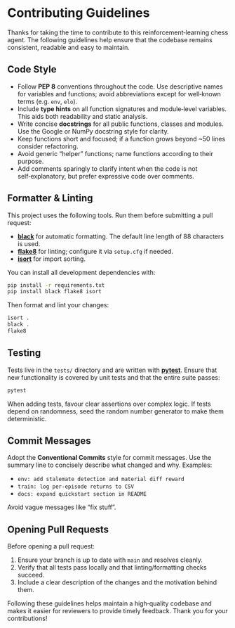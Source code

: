 # Contributing Guidelines

Thanks for taking the time to contribute to this reinforcement‑learning chess
agent.  The following guidelines help ensure that the codebase remains
consistent, readable and easy to maintain.

## Code Style

- Follow **PEP 8** conventions throughout the code.  Use descriptive names
  for variables and functions; avoid abbreviations except for well‑known
  terms (e.g. `env`, `elo`).
- Include **type hints** on all function signatures and module‑level
  variables.  This aids both readability and static analysis.
- Write concise **docstrings** for all public functions, classes and
  modules.  Use the Google or NumPy docstring style for clarity.
- Keep functions short and focused; if a function grows beyond ~50 lines
  consider refactoring.
- Avoid generic “helper” functions; name functions according to their
  purpose.
- Add comments sparingly to clarify intent when the code is not
  self‑explanatory, but prefer expressive code over comments.

## Formatter & Linting

This project uses the following tools.  Run them before submitting a pull
request:

- [**black**](https://black.readthedocs.io/) for automatic formatting.  The
  default line length of 88 characters is used.
- [**flake8**](https://flake8.pycqa.org/) for linting; configure it via
  `setup.cfg` if needed.
- [**isort**](https://pycqa.github.io/isort/) for import sorting.

You can install all development dependencies with:

```bash
pip install -r requirements.txt
pip install black flake8 isort
```

Then format and lint your changes:

```bash
isort .
black .
flake8
```

## Testing

Tests live in the `tests/` directory and are written with
[**pytest**](https://docs.pytest.org/).  Ensure that new functionality is
covered by unit tests and that the entire suite passes:

```bash
pytest
```

When adding tests, favour clear assertions over complex logic.  If tests
depend on randomness, seed the random number generator to make them
deterministic.

## Commit Messages

Adopt the **Conventional Commits** style for commit messages.  Use the
summary line to concisely describe what changed and why.  Examples:

- `env: add stalemate detection and material diff reward`
- `train: log per‑episode returns to CSV`
- `docs: expand quickstart section in README`

Avoid vague messages like “fix stuff”.

## Opening Pull Requests

Before opening a pull request:

1. Ensure your branch is up to date with `main` and resolves cleanly.
2. Verify that all tests pass locally and that linting/formatting checks
   succeed.
3. Include a clear description of the changes and the motivation behind
   them.

Following these guidelines helps maintain a high‑quality codebase and makes
it easier for reviewers to provide timely feedback.  Thank you for your
contributions!

